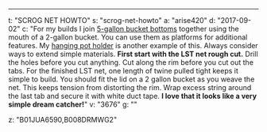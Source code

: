 ---
t: "SCROG NET HOWTO"
s: "scrog-net-howto"
a: "arise420"
d: "2017-09-02"
c: "For my builds I join <a href='http://imgur.com/6LqN6xS'>5-gallon bucket bottoms</a> together using the mouth of a 2-gallon bucket. You can use them as platforms for additional features. My <a href='http://imgur.com/uLVuMxk'>hanging pot holder</a> is another example of this. Always consider ways to extend simple materials. <strong>First start with the LST net rough cut.</strong> Drill the holes before you cut anything. Cut along the rim before you cut out the tabs. For the finished LST net, one length of twine pulled tight keeps it simple to build. You should fit the lid on a 2 gallon bucket as you weave the net. This keeps tension from distorting the rim. Wrap excess string around the last tab and secure it with white duct tape. <strong>I love that it looks like a very simple dream catcher!</strong>"
v: "3676"
g: ""

z: "B01JUA6590,B008DRMWG2"
